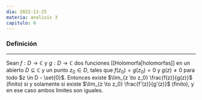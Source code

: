 ```yaml
---
dia: 2022-11-25
materia: analisis 3
capitulo: 6
---
```

### Definición
---
Sean $f : D \to \mathbb{C}$ y $g : D \to \mathbb{C}$ dos funciones [[Holomorfa|holomorfas]] en un abierto $D \subseteq \mathbb{C}$ y un punto $z_0 \in D$, tales que $f(z_0) = g(z_0) = 0$ y $g(z) \ne 0$ para todo $z \in D - \set{0}$. Entonces existe $\lim_{z \to z_0} \frac{f(z)}{g(z)}$ (finito) si y solamente si existe $\lim_{z \to z_0} \frac{f'(z)}{g'(z)}$ (finito), y en ese caso ambos limites son iguales.